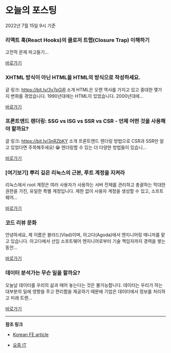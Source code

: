# 오늘의 포스팅 
2022년 7월 15일 9시 기준 

###  리액트 훅(React Hooks)의 클로저 트랩(Closure Trap) 이해하기 

 고전적 문제 파고들기... 

 [바로가기](https://kofearticle.substack.com/p/korean-fe-article-react-hooks-closure) 

###  XHTML 방식이 아닌 HTML을 HTML의 방식으로 작성하세요. 

 글 링크: https://bit.ly/3v7pGjR 소개 HTML은 오랜 역사를 가지고 있고 중대한 몇가지 변화를 겪었습니다. 1990년대에는 HTML이 있었습니다. 2000년대에... 

 [바로가기](https://kofearticle.substack.com/p/korean-fe-article-xhtml-html-html) 

###  프론트엔드 렌더링: SSG vs ISG vs SSR vs CSR - 언제 어떤 것을 사용해야 할까요? 

 글 링크: https://bit.ly/3nRZbKY 소개 프론트엔드 렌더링 방법으로 CSR과 SSR만 알고 있었다면 주목해주세요! 😁 렌더링할 수 있는 더 다양한 방법들이 있습니... 

 [바로가기](https://kofearticle.substack.com/p/korean-fe-article-ssg-vs-isg-vs-ssr) 

### [여기보기] 뿌리 깊은 리눅스의 근본, 루트 계정을 지켜라 

 리눅스에서 root 계정은 여러 사용자가 사용하는 서버 전체를 관리하고 총괄하는 막대한 권한을 가진, 유일한 특별 계정입니다. 제한 없이 사용자 계정을 생성할 수 있고, 소프트웨어... 

 [바로가기](https://yozm.wishket.com/magazine/detail/1583/) 

### 코드 리뷰 문화 

 안녕하세요, 제 이름은 블라드(Vlad)이며, 아고다(Agoda)에서 엔지니어링 매니저를 맡고 있습니다. 아고다에서 선임 소프트웨어 엔지니어로부터 기술 책임자까지 경력을 쌓는 동안... 

 [바로가기](https://yozm.wishket.com/magazine/detail/1577/) 

### 데이터 분석가는 무슨 일을 할까요? 

 오늘날 데이터를 우리의 삶과 때어 놓는다는 것은 불가능합니다. 데이터는 우리가 하는 대부분의 일에 영향을 주고 편리함을 제공하기 때문에 기업은 데이터에서 정보를 처리하고 미래 트렌... 

 [바로가기](https://yozm.wishket.com/magazine/detail/1571/) 

---

**참조 링크**

- [Korean FE article](https://kofearticle.substack.com) 

- [요즘 IT](https://yozm.wishket.com/magazine) 

